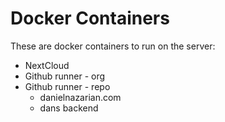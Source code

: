 # Docker Containers
These are docker containers to run on the server:

- NextCloud
- Github runner - org
- Github runner - repo
    - danielnazarian.com
    - dans backend